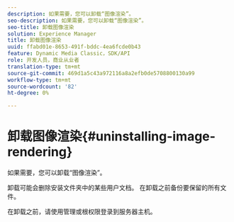 ```yaml
---
description: 如果需要，您可以卸载“图像渲染”。
seo-description: 如果需要，您可以卸载“图像渲染”。
seo-title: 卸载图像渲染
solution: Experience Manager
title: 卸载图像渲染
uuid: ffabd01e-8653-491f-bddc-4ea6fcde0b43
feature: Dynamic Media Classic，SDK/API
role: 开发人员，商业从业者
translation-type: tm+mt
source-git-commit: 469d1a5c43a972116a8a2efb0de5708800130a99
workflow-type: tm+mt
source-wordcount: '82'
ht-degree: 0%

---
```



# 卸载图像渲染{#uninstalling-image-rendering}

如果需要，您可以卸载“图像渲染”。

卸载可能会删除安装文件夹中的某些用户文档。 在卸载之前备份要保留的所有文件。

在卸载之前，请使用管理或根权限登录到服务器主机。
